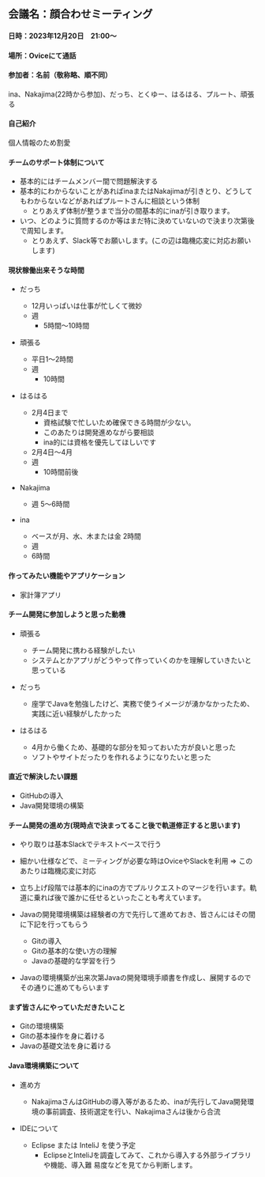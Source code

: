 ## 会議名：顔合わせミーティング

#### 日時：2023年12月20日　21:00～

#### 場所：Oviceにて通話

#### 参加者：名前（敬称略、順不同）  
ina、Nakajima(22時から参加)、だっち、とくゆー、はるはる、プルート、頑張る

#### 自己紹介
個人情報のため割愛

#### チームのサポート体制について
- 基本的にはチームメンバー間で問題解決する
- 基本的にわからないことがあればinaまたはNakajimaが引きとり、どうしてもわからないなどがあればプルートさんに相談という体制
  - とりあえず体制が整うまで当分の間基本的にinaが引き取ります。
- いつ、どのように質問するのか等はまだ特に決めていないので決まり次第後で周知します。
  - とりあえず、Slack等でお願いします。(この辺は臨機応変に対応お願いします)

#### 現状稼働出来そうな時間
- だっち
  - 12月いっぱいは仕事が忙しくて微妙
  - 週
    - 5時間～10時間

- 頑張る
  - 平日1～2時間
  - 週
    - 10時間

- はるはる
  - 2月4日まで
    - 資格試験で忙しいため確保できる時間が少ない。
    - このあたりは開発進めながら要相談
    - ina的には資格を優先してほしいです
  - 2月4日～4月
  - 週
    - 10時間前後

- Nakajima
  - 週
    5～6時間

- ina
  - ベースが月、水、木または金 2時間
  - 週
   - 6時間

#### 作ってみたい機能やアプリケーション
- 家計簿アプリ

#### チーム開発に参加しようと思った動機
- 頑張る
  - チーム開発に携わる経験がしたい
  - システムとかアプリがどうやって作っていくのかを理解していきたいと思っている

- だっち
  - 座学でJavaを勉強したけど、実務で使うイメージが湧かなかったため、実践に近い経験がしたかった

- はるはる
  - 4月から働くため、基礎的な部分を知っておいた方が良いと思った
  - ソフトやサイトだったりを作れるようになりたいと思った

#### 直近で解決したい課題
- GitHubの導入
- Java開発環境の構築

#### チーム開発の進め方(現時点で決まってること後で軌道修正すると思います)
- やり取りは基本Slackでテキストベースで行う
- 細かい仕様などで、ミーティングが必要な時はOviceやSlackを利用
  => このあたりは臨機応変に対応

- 立ち上げ段階では基本的にinaの方でプルリクエストのマージを行います。軌道に乗れば後で誰かに任せるといったことも考えています。

- Javaの開発環境構築は経験者の方で先行して進めておき、皆さんにはその間に下記を行ってもらう
  - Gitの導入
  - Gitの基本的な使い方の理解
  - Javaの基礎的な学習を行う
- Javaの環境構築が出来次第Javaの開発環境手順書を作成し、展開するのでその通りに進めてもらいます

#### まず皆さんにやっていただきたいこと
- Gitの環境構築
- Gitの基本操作を身に着ける
- Javaの基礎文法を身に着ける

#### 

#### Java環境構築について
- 進め方
  - NakajimaさんはGitHubの導入等があるため、inaが先行してJava開発環境の事前調査、技術選定を行い、Nakajimaさんは後から合流

- IDEについて
  - Eclipse または InteliJ を使う予定
    - EclipseとInteliJを調査してみて、これから導入する外部ライブラリや機能、導入難 易度などを見てから判断します。
